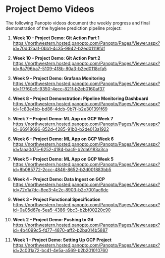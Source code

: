 # Project Demo Videos

The following Panopto videos document the weekly progress and final demonstration of the hygiene prediction pipeline project:

1. **Week 10 – Project Demo: Git Action Part 1**  
   https://northwestern.hosted.panopto.com/Panopto/Pages/Viewer.aspx?id=70dd2aaf-0bb1-4c35-9942-b2ed01118fdf

2. **Week 10 – Project Demo: Git Action Part 2**  
   https://northwestern.hosted.panopto.com/Panopto/Pages/Viewer.aspx?id=8a796ba7-5109-4f8b-80a3-b2ed0118cfa5

3. **Week 9 – Project Demo: Grafana Monitoring**  
   https://northwestern.hosted.panopto.com/Panopto/Pages/Viewer.aspx?id=1f7f60c5-9350-4ecc-821f-b2eb0160af37

4. **Week 8 – Project Demonstration: Pipeline Monitoring Dashboard**  
   https://northwestern.hosted.panopto.com/Panopto/Pages/Viewer.aspx?id=1c83e4bb-bd86-4dcb-9b7f-b2e301391f69

5. **Week 7 – Project Demo: ML App on GCP Week 7**  
   https://northwestern.hosted.panopto.com/Panopto/Pages/Viewer.aspx?id=66918696-852d-4285-91b0-b2de013a1922

6. **Week 6 – Project Demo: ML App on GCP Week 6**  
   https://northwestern.hosted.panopto.com/Panopto/Pages/Viewer.aspx?id=faaa0d75-6252-4184-bac9-b2da0183a3ca

7. **Week 5 – Project Demo: ML App on GCP Week 5**  
   https://northwestern.hosted.panopto.com/Panopto/Pages/Viewer.aspx?id=8b085772-2ccc-4846-8652-b2d001883bb5

8. **Week 4 – Project Demo: Data Ingest on GCP**  
   https://northwestern.hosted.panopto.com/Panopto/Pages/Viewer.aspx?id=72c1a7dc-8ee3-4c2c-8903-b2c7001ac6dc

9. **Week 3 – Project Functional Specification**  
   https://northwestern.hosted.panopto.com/Panopto/Pages/Viewer.aspx?id=0a05d67e-5ea5-4386-9bc3-b2bf00220c90

10. **Week 2 – Project Demo: Pushing to Git**  
    https://northwestern.hosted.panopto.com/Panopto/Pages/Viewer.aspx?id=4b4099c5-fd77-4870-aff2-b2ba014b5887

11. **Week 1 – Project Demo: Setting Up GCP Project**  
    https://northwestern.hosted.panopto.com/Panopto/Pages/Viewer.aspx?id=2c031a72-bc41-4e5a-a569-b2b201010760

